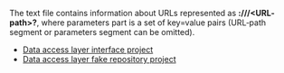 The text file contains information about URLs represented as **<scheme>://<host>/<URL‐path>?<parameters>**, where parameters part is a set of key=value pairs (URL‐path segment or parameters segment can be omitted).
- [Data access layer interface project](DAL.Interface)
- [Data access layer fake repository project](DAL.Fake)
